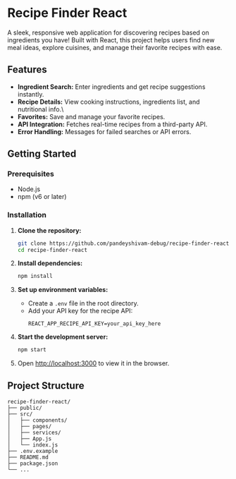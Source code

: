 # Recipe Finder React

A sleek, responsive web application for discovering recipes based on ingredients you have! Built with React, this project helps users find new meal ideas, explore cuisines, and manage their favorite recipes with ease.

## Features

- **Ingredient Search:** Enter ingredients and get recipe suggestions instantly.
- **Recipe Details:** View cooking instructions, ingredients list, and nutritional info.\
- **Favorites:** Save and manage your favorite recipes.
- **API Integration:** Fetches real-time recipes from a third-party API.
- **Error Handling:** Messages for failed searches or API errors.

## Getting Started
### Prerequisites

- Node.js 
- npm (v6 or later) 

### Installation

1. **Clone the repository:**
   ```bash
   git clone https://github.com/pandeyshivam-debug/recipe-finder-react.git
   cd recipe-finder-react
   ```

2. **Install dependencies:**
   ```bash
   npm install
   ```

3. **Set up environment variables:**
   - Create a `.env` file in the root directory.
   - Add your API key for the recipe API:
     ```
     REACT_APP_RECIPE_API_KEY=your_api_key_here
     ```

4. **Start the development server:**
   ```bash
   npm start
   ```

5. Open [http://localhost:3000](http://localhost:3000) to view it in the browser.

## Project Structure

```
recipe-finder-react/
├── public/
├── src/
│   ├── components/
│   ├── pages/
│   ├── services/
│   ├── App.js
│   └── index.js
├── .env.example
├── README.md
├── package.json
└── ...
```
